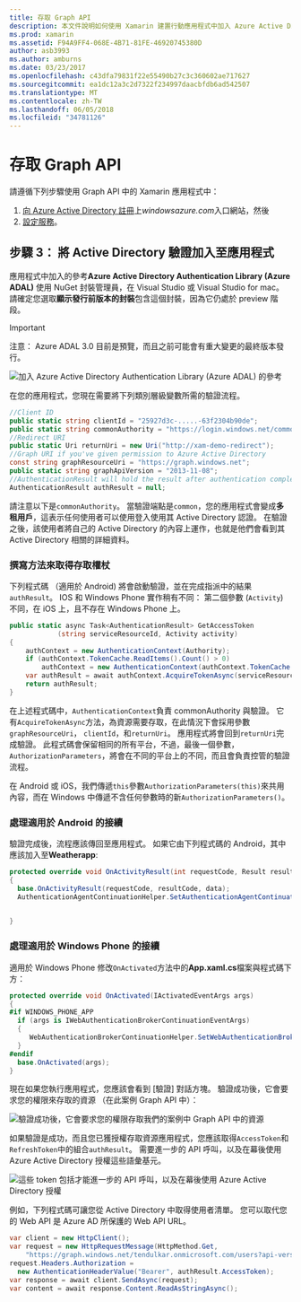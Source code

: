 ```yaml
---
title: 存取 Graph API
description: 本文件說明如何使用 Xamarin 建置行動應用程式中加入 Azure Active Directory 驗證。
ms.prod: xamarin
ms.assetid: F94A9FF4-068E-4B71-81FE-46920745380D
author: asb3993
ms.author: amburns
ms.date: 03/23/2017
ms.openlocfilehash: c43dfa79831f22e55490b27c3c360602ae717627
ms.sourcegitcommit: ea1dc12a3c2d7322f234997daacbfdb6ad542507
ms.translationtype: MT
ms.contentlocale: zh-TW
ms.lasthandoff: 06/05/2018
ms.locfileid: "34781126"
---
```

# <a name="accessing-the-graph-api"></a>存取 Graph API

請遵循下列步驟使用 Graph API 中的 Xamarin 應用程式中：

1. [向 Azure Active Directory 註冊](~/cross-platform/data-cloud/active-directory/get-started/register.md)上*windowsazure.com*入口網站，然後
2. [設定服務](~/cross-platform/data-cloud/active-directory/get-started/configure.md)。

## <a name="step-3-adding-active-directory-authentication-to-an-app"></a>步驟 3： 將 Active Directory 驗證加入至應用程式

應用程式中加入的參考**Azure Active Directory Authentication Library (Azure ADAL)** 使用 NuGet 封裝管理員，在 Visual Studio 或 Visual Studio for mac。
請確定您選取**顯示發行前版本的封裝**包含這個封裝，因為它仍處於 preview 階段。

> [!IMPORTANT]
> 注意： Azure ADAL 3.0 目前是預覽，而且之前可能會有重大變更的最終版本發行。 


![](graph-images/06.-adal-nuget-package.jpg "加入 Azure Active Directory Authentication Library (Azure ADAL) 的參考")

在您的應用程式，您現在需要將下列類別層級變數所需的驗證流程。

```csharp
//Client ID
public static string clientId = "25927d3c-.....-63f2304b90de";
public static string commonAuthority = "https://login.windows.net/common"
//Redirect URI
public static Uri returnUri = new Uri("http://xam-demo-redirect");
//Graph URI if you've given permission to Azure Active Directory
const string graphResourceUri = "https://graph.windows.net";
public static string graphApiVersion = "2013-11-08";
//AuthenticationResult will hold the result after authentication completes
AuthenticationResult authResult = null;
```

請注意以下是`commonAuthority`。 當驗證端點是`common`，您的應用程式會變成**多租用戶**，這表示任何使用者可以使用登入使用其 Active Directory 認證。 在驗證之後，該使用者將自己的 Active Directory 的內容上運作，也就是他們會看到其 Active Directory 相關的詳細資料。

### <a name="write-method-to-acquire-access-token"></a>撰寫方法來取得存取權杖

下列程式碼 （適用於 Android) 將會啟動驗證，並在完成指派中的結果`authResult`。 IOS 和 Windows Phone 實作稍有不同： 第二個參數 (`Activity`) 不同，在 iOS 上，且不存在 Windows Phone 上。

```csharp
public static async Task<AuthenticationResult> GetAccessToken
            (string serviceResourceId, Activity activity)
{
    authContext = new AuthenticationContext(Authority);
    if (authContext.TokenCache.ReadItems().Count() > 0)
        authContext = new AuthenticationContext(authContext.TokenCache.ReadItems().First().Authority);
    var authResult = await authContext.AcquireTokenAsync(serviceResourceId, clientId, returnUri, new AuthorizationParameters(activity));
    return authResult;
}  
```

在上述程式碼中，`AuthenticationContext`負責 commonAuthority 與驗證。 它有`AcquireTokenAsync`方法，為資源需要存取，在此情況下會採用參數`graphResourceUri`， `clientId`，和`returnUri`。 應用程式將會回到`returnUri`完成驗證。 此程式碼會保留相同的所有平台，不過，最後一個參數， `AuthorizationParameters`，將會在不同的平台上的不同，而且會負責控管的驗證流程。

在 Android 或 iOS，我們傳遞`this`參數`AuthorizationParameters(this)`來共用內容，而在 Windows 中傳遞不含任何參數時的新`AuthorizationParameters()`。

### <a name="handle-continuation-for-android"></a>處理適用於 Android 的接續

驗證完成後，流程應該傳回至應用程式。 如果它由下列程式碼的 Android，其中應該加入至**Weatherapp**:


```csharp
protected override void OnActivityResult(int requestCode, Result resultCode, Intent data)
{
  base.OnActivityResult(requestCode, resultCode, data);
  AuthenticationAgentContinuationHelper.SetAuthenticationAgentContinuationEventArgs(requestCode, resultCode, data);

    
}
```

### <a name="handle-continuation-for-windows-phone"></a>處理適用於 Windows Phone 的接續

適用於 Windows Phone 修改`OnActivated`方法中的**App.xaml.cs**檔案與程式碼下方：

```csharp
protected override void OnActivated(IActivatedEventArgs args)
{
#if WINDOWS_PHONE_APP
  if (args is IWebAuthenticationBrokerContinuationEventArgs)
  {
     WebAuthenticationBrokerContinuationHelper.SetWebAuthenticationBrokerContinuationEventArgs(args as IWebAuthenticationBrokerContinuationEventArgs);
  }
#endif
  base.OnActivated(args);
}
```

現在如果您執行應用程式，您應該會看到 [驗證] 對話方塊。
驗證成功後，它會要求您的權限來存取的資源 （在此案例 Graph API 中）：

![](graph-images/08.-authentication-flow.jpg "驗證成功後，它會要求您的權限存取我們的案例中 Graph API 中的資源")

如果驗證是成功，而且您已獲授權存取資源應用程式，您應該取得`AccessToken`和`RefreshToken`中的組合`authResult`。 需要進一步的 API 呼叫，以及在幕後使用 Azure Active Directory 授權這些語彙基元。

![](graph-images/07.-access-token-for-authentication.jpg "這些 token 包括才能進一步的 API 呼叫，以及在幕後使用 Azure Active Directory 授權")

例如，下列程式碼可讓您從 Active Directory 中取得使用者清單。 您可以取代您的 Web API 是 Azure AD 所保護的 Web API URL。

```csharp
var client = new HttpClient();
var request = new HttpRequestMessage(HttpMethod.Get,
    "https://graph.windows.net/tendulkar.onmicrosoft.com/users?api-version=2013-04-05");
request.Headers.Authorization =
  new AuthenticationHeaderValue("Bearer", authResult.AccessToken);
var response = await client.SendAsync(request);
var content = await response.Content.ReadAsStringAsync();
```

